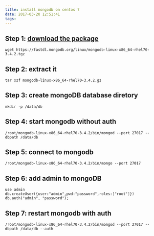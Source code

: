 ```yaml
---
title: install mongodb on centos 7
date: 2017-03-20 12:51:41
tags:
---
```


## Step 1: [download the package](https://fastdl.mongodb.org/linux/mongodb-linux-x86_64-rhel70-3.4.2.tgz)

`wget https://fastdl.mongodb.org/linux/mongodb-linux-x86_64-rhel70-3.4.2.tgz`

## Step 2: extract it

`tar xzf mongodb-linux-x86_64-rhel70-3.4.2.gz`

## Step 3: create mongoDB database diretory

`mkdir -p /data/db`

## Step 4: start mongodb without auth

`/root/mongodb-linux-x86_64-rhel70-3.4.2/bin/mongod --port 27017 --dbpath /data/db`

## Step 5: connect to mongodb

`/root/mongodb-linux-x86_64-rhel70-3.4.2/bin/mongo --port 27017`

## Step 6: add admin to mongoDB

```mongodb
use admin
db.createUser({user:"admin",pwd:"password",roles:["root"]})
db.auth("admin", "password");
```

## Step 7: restart mongodb with auth

`/root/mongodb-linux-x86_64-rhel70-3.4.2/bin/mongod --port 27017 --dbpath /data/db --auth`